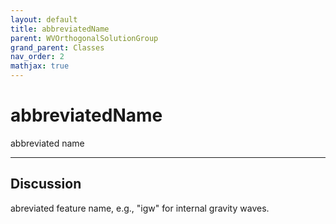 ```yaml
---
layout: default
title: abbreviatedName
parent: WVOrthogonalSolutionGroup
grand_parent: Classes
nav_order: 2
mathjax: true
---
```


#  abbreviatedName

abbreviated name


---

## Discussion

  abreviated feature name, e.g., "igw" for internal gravity waves.
  

